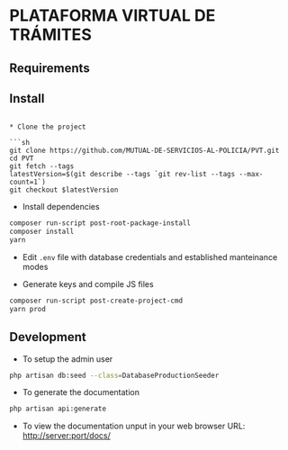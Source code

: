 # PLATAFORMA VIRTUAL DE TRÁMITES

## Requirements



## Install


```

* Clone the project

```sh
git clone https://github.com/MUTUAL-DE-SERVICIOS-AL-POLICIA/PVT.git
cd PVT
git fetch --tags
latestVersion=$(git describe --tags `git rev-list --tags --max-count=1`)
git checkout $latestVersion
```

* Install dependencies

```sh
composer run-script post-root-package-install
composer install
yarn
```

* Edit `.env` file with database credentials and established manteinance modes

* Generate keys and compile JS files

```sh
composer run-script post-create-project-cmd
yarn prod
```

## Development

* To setup the admin user

```sh
php artisan db:seed --class=DatabaseProductionSeeder
```

* To generate the documentation

```sh
php artisan api:generate
```

* To view the documentation unput in your web browser URL: [http://server:port/docs/](http://localhost/docs/)